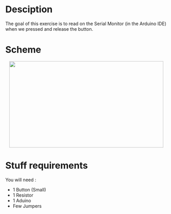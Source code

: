 # Desciption 

The goal of this exercise is to read on the Serial Monitor (in the Arduino IDE) when we pressed and release the button.

# Scheme

<p align="center">
  <img width="480" height="270" src="https://github.com/Dexmos/Arduino-Workshop-I/blob/master/5-ReadButtonInput/Scheme/Scheme.jpg">
</p>

# Stuff requirements

You will need :
* 1 Button (Small)
* 1 Resistor
* 1 Aduino
* Few Jumpers
